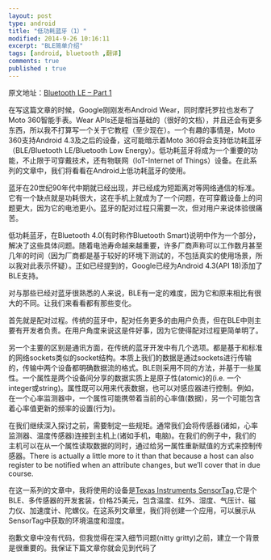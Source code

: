 ```yaml
---
layout: post
type: android
title: "低功耗蓝牙（1）"
modified: 2014-9-26 10:16:11
excerpt: "BLE简单介绍"
tags: [android, bluetooth ,翻译]
comments: true
published : true
---
```

原文地址：[Bluetooth LE – Part 1](http://blog.stylingandroid.com/bluetooth-le-part-1/)

在写这篇文章的时候，Google刚刚发布Android Wear，同时摩托罗拉也发布了Moto 360智能手表。Wear APIs还是相当基础的（很好的文档），并且还会有更多东西，所以我不打算写一个关于它教程（至少现在）。一个有趣的事情是，Moto 360支持Android 4.3及之后的设备，这可能暗示着Moto 360将会支持低功耗蓝牙（BLE/Bluetooth LE/Bluetooth Low Energy）。低功耗蓝牙将成为一个重要的功能，不止限于可穿戴技术，还有物联网（loT-Internet of Things）设备。在此系列的文章中，我们将看看在Android上低功耗蓝牙的使用。

蓝牙在20世纪90年代中期就已经出现，并已经成为短距离对等网络通信的标准。它有一个缺点就是功耗很大，这在手机上就成为了一个问题，在可穿戴设备上的问题更大，因为它的电池更小。蓝牙的配对过程只需要一次，但对用户来说体验很痛苦。

低功耗蓝牙，在Bluetooth 4.0(有时称作Bluetooth Smart)说明中作为一个部分，解决了这些具体问题。随着电池寿命越来越重要，许多厂商声称可以工作数月甚至几年的时间（因为厂商都是基于较好的环境下测试的，不包括真实的使用场景，所以我对此表示怀疑）。正如已经提到的，Google已经为Android 4.3(API 18)添加了BLE支持。

对与那些已经对蓝牙很熟悉的人来说，BLE有一定的难度，因为它和原来相比有很大的不同。让我们来看看都有那些变化。

首先就是配对过程。传统的蓝牙中，配对任务更多的由用户负责，但在BLE中则主要有开发者负责。在用户角度来说这是件好事，因为它使得配对过程更简单明了。

另一个主要的区别是通讯方面，在传统的蓝牙开发中有几个选项。都是基于和标准的网络sockets类似的socket结构。本质上我们的数据是通过sockets进行传输的，传输中两个设备都明确数据流的格式。BLE则采用不同的方法，并基于一些属性。一个属性是两个设备间分享的数据实质上是原子性(atomic)的(i.e. 一个integer或string)。属性既可以用来代表数据，也可以对感应器进行控制。例如，在一个心率监测器中，一个属性可能携带着当前的心率值(数据)，另一个可能包含着心率值更新的频率的设置(行为)。

在我们继续深入探讨之前，需要制定一些规矩。通常我们会将传感器(诸如，心率监测器、温度传感器)连接到主机上(诸如手机，电脑)。在我们的例子中，我们的主机可以在从一个属性读取数据的同时，通过给另一属性重新赋值的方式来控制传感器。There is actually a little more to it than that because a host can also register to be notified when an attribute changes, but we’ll cover that in due course.

在这一系列的文章中，我将使用的设备是[Texas Instruments SensorTag](http://www.ti.com/tool/cc2541dk-sensor#3),它是个BLE、多传感器的开发套装，价格25美元，包含温度、红外、湿度、气压计、磁力仪、加速度计、陀螺仪。在这系列文章里，我们将创建一个应用，可以展示从SensorTag中获取的环境温度和湿度。

抱歉文章中没有代码，但我觉得在深入细节问题(nitty gritty)之前，建立一个背景是很重要的。我保证下篇文章你就会见到代码了

